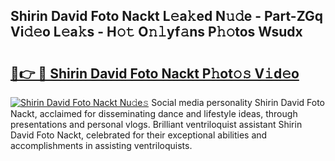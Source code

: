 ## Shirin David Foto Nackt L𝚎a𝚔ed N𝚞𝚍e - Part-ZGq Vi𝚍𝚎o L𝚎a𝚔s - H𝚘𝚝 O𝚗𝚕yf𝚊ns P𝚑𝚘tos Wsudx

# <h2><a href="http://kf2oi0y.oniu.top/?m=Shirin+David+Foto+Nackt">🔗👉 🔴 Shirin David Foto Nackt P𝚑ot𝚘𝚜 V𝚒d𝚎o</a></h2>

[![Shirin David Foto Nackt Nu𝚍e𝚜](https://i.imgur.com/0qMVB7G.gif)](http://kf2oi0y.oniu.top/?m=Shirin+David+Foto+Nackt)
Social media personality Shirin David Foto Nackt, acclaimed for disseminating dance and lifestyle ideas, through presentations and personal vlogs. Brilliant ventriloquist assistant Shirin David Foto Nackt, celebrated for their exceptional abilities and accomplishments in assisting ventriloquists.  

